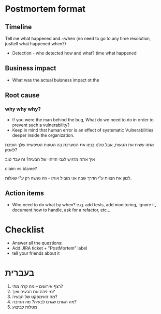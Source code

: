 # Postmortem format 

## Timeline

Tell me what happened and ~when (no need to go to any time resolution, justtell what happened when?)

- Detection - who detected how and what?
  time what happened

## Business impact

- What was the actual buisness impact ot the

## Root cause

### why why why?

- If you were the man behind the bug, What do we need to do in order to prevent such a vulnerability?
- Keep in mind that human error is an effect of systematic Vulnerabilities deeper inside the organization.

אתה עשית את הטעות, אבל כולנו בנינו את המערכת בה הטעות הטיפשית שלך הופכת לאסון?

איך אתה מרגיש לגבי הזיהוי של הבעיה? זה עבד טוב

claim vs blame?

לכוון את הצוות ע"י הדרך שבה אני מוביל אותו - וזה נעשה רק ע"י שאלות.

## Action items

- Who need to do what by when? e.g. add tests, add monitoring, ignore it, document how to handle, ask for a refactor, etc...

# Checklist
-  Answer all the questions:
-  Add JIRA ticket + "PostMortem" label
-  tell your friends about it


בעברית
=======

1. רצף אירועים – מה קרה מתי?
2. מי זיהה את הבעיה ואיך?
3. מה האימפקט של הבעיה?
4. מה הגורם שגרם לבעיה? מה הסיבה?
5. מטלות לביצוע
